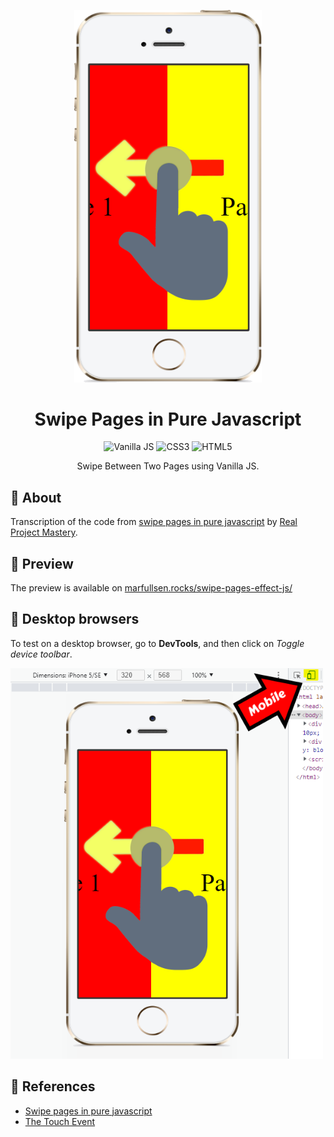 <p align="center">
  <a href="https://marfullsen.github.io/swipe-pages-effect-js/" rel="noopener">
    <img src="./docs/img/screenshot_swipe_page_iphone_5.png" width="300" alt="Screenshot Swipe">
  </a>
</p>

<h1 align="center">Swipe Pages in Pure Javascript</h1>

<div align="center">

<img src="https://img.shields.io/badge/Vanilla-JavaScript-yellow.svg" alt="Vanilla JS">
<img src="https://img.shields.io/badge/CSS-3-orange.svg" alt="CSS3">
<img src="https://img.shields.io/badge/HTML-5-green.svg" alt="HTML5">

</div>

<p align="center">
  Swipe Between Two Pages using Vanilla JS.
</p>

## 🧐 About <a name = "about"></a>

Transcription of the code from [swipe pages in pure javascript](https://www.youtube.com/watch?v=bV9idMbioqg) by [Real Project Mastery](https://www.youtube.com/channel/UCm8qqU47OfA_3jforf37cwg).

## 📘 Preview <a name = "preview"></a>

The preview is available on [marfullsen.rocks/swipe-pages-effect-js/](https://marfullsen.github.io/swipe-pages-effect-js/)

## 🔧 Desktop browsers <a name = "desktop"></a>

To test on a desktop browser, go to **DevTools**, and then click on *Toggle device toolbar*.

<img src="./docs/img/screenshot_swipe.png" width="500" alt="Screenshot DevTools">

## 🎉 References <a name = "references"></a>

- [Swipe pages in pure javascript](https://www.youtube.com/watch?v=bV9idMbioqg)
- [The Touch Event](https://www.w3schools.com/jsref/obj_touchevent.asp)